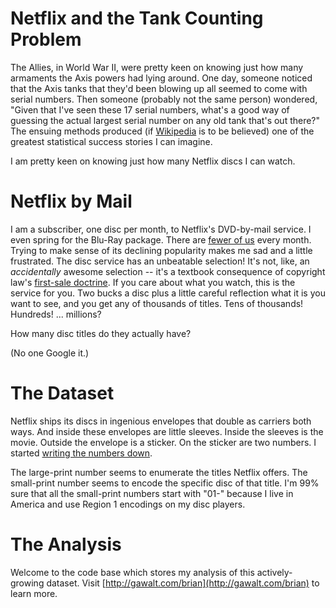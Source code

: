 Netflix and the Tank Counting Problem
=====================================

The Allies, in World War II, were pretty keen on knowing just how many armaments
 the Axis powers had lying around. One day, someone noticed that the Axis tanks
 that they'd been blowing up all seemed to come with serial numbers. Then
 someone (probably not the same person) wondered, "Given that I've seen these
 17 serial numbers, what's a good way of guessing the actual largest serial
 number on any old tank that's out there?" The ensuing methods produced (if
 [Wikipedia](http://en.wikipedia.org/wiki/German_tank_problem#Specific_data) is
 to be believed) one of the greatest statistical success stories I can imagine.
  
I am pretty keen on knowing just how many Netflix discs I can watch.

Netflix by Mail
===============

I am a subscriber, one disc per month, to Netflix's DVD-by-mail service. I even
spring for the Blu-Ray package. There are [fewer of us](http://www.theguardian.com/media/2014/jul/22/netflix-dvds-mail-subscription)
every month. Trying to make sense of its declining popularity makes me sad and
a little frustrated. The disc service has an unbeatable selection! It's not, 
like, an *accidentally* awesome selection -- it's a textbook consequence of 
copyright law's
[first-sale doctrine](http://www.eschatonblog.com/2014/10/netflix-mysteries.html).
If you care about what you watch, this is the service for you. Two bucks a disc
plus a little careful reflection what it is you want to see, and you get any 
of thousands of titles. Tens of thousands! Hundreds! ... millions?

How many disc titles do they actually have? 

(No one Google it.)

The Dataset
===========

Netflix ships its discs in ingenious envelopes that double as carriers
both ways. And inside these envelopes are little sleeves. Inside the sleeves
is the movie. Outside the envelope is a sticker. On the sticker are two numbers.
I started [writing the numbers down](https://docs.google.com/spreadsheets/d/1eSaLEmWci1ZIhMbcrVQUxSo81td9Lu6YbuMJ_Zdo6X4/edit#gid=0).

The large-print number seems to enumerate the titles Netflix offers. 
The small-print number seems to encode the specific disc of that title.
I'm 99% sure that all the small-print numbers start with "01-" because I live
in America and use Region 1 encodings on my disc players.

The Analysis
============

Welcome to the code base which stores my analysis of this actively-growing
dataset. Visit [http://gawalt.com/brian](http://gawalt.com/brian) to learn more.
